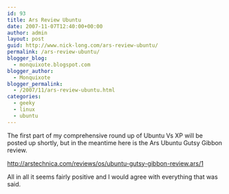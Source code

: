 ```yaml
---
id: 93
title: Ars Review Ubuntu
date: 2007-11-07T12:40:00+00:00
author: admin
layout: post
guid: http://www.nick-long.com/ars-review-ubuntu/
permalink: /ars-review-ubuntu/
blogger_blog:
  - monquixote.blogspot.com
blogger_author:
  - Monquixote
blogger_permalink:
  - /2007/11/ars-review-ubuntu.html
categories:
  - geeky
  - linux
  - ubuntu
---
```

The first part of my comprehensive round up of Ubuntu Vs XP will be posted up shortly, but in the meantime here is the Ars Ubuntu Gutsy Gibbon review.

http://arstechnica.com/reviews/os/ubuntu-gutsy-gibbon-review.ars/1

All in all it seems fairly positive and I would agree with everything that was said.